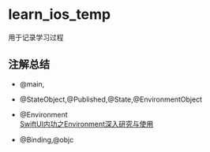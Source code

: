 # learn_ios_temp
用于记录学习过程

## 注解总结
* @main,

* @StateObject,@Published,@State,@EnvironmentObject

* @Environment  
  [SwiftUI内功之Environment深入研究与使用](https://www.jianshu.com/p/53d9672c7616)
* @Binding,@objc